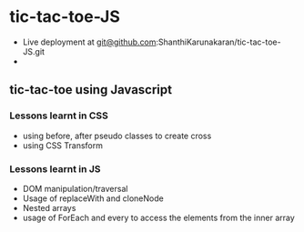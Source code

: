 # tic-tac-toe-JS
- Live deployment at git@github.com:ShanthiKarunakaran/tic-tac-toe-JS.git
- 

## tic-tac-toe using Javascript

### Lessons learnt in CSS
- using before, after pseudo classes to create cross
- using CSS Transform

### Lessons learnt in JS
- DOM manipulation/traversal
- Usage of replaceWith and cloneNode
- Nested arrays
- usage of ForEach and every to access the elements from the inner array
